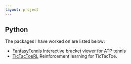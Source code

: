 ```yaml
---
layout: project
---
```


## Python

The packages I have worked on are listed below:

* [FantasyTennis](/projects/python/FantasyTennis) Interactive bracket viewer for ATP tennis
* [TicTacToeRL](/projects/python/TicTacToeRL) Reinforcement learning for TicTacToe.

